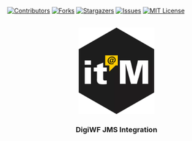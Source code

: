<div id="top"></div>

<!-- PROJECT SHIELDS -->
[![Contributors][contributors-shield]][contributors-url]
[![Forks][forks-shield]][forks-url]
[![Stargazers][stars-shield]][stars-url]
[![Issues][issues-shield]][issues-url]
[![MIT License][license-shield]][license-url]


<!-- PROJECT LOGO -->
<br />
<div align="center">
  <a href="https://github.com/it-at-m/digiwf-s3-integration">
    <img src="images/logo.png" alt="Logo" height="200">
  </a>

<h3 align="center">DigiWF JMS Integration</h3>
  
</div>

<!-- MARKDOWN LINKS & IMAGES -->
<!-- https://www.markdownguide.org/basic-syntax/#reference-style-links -->

[contributors-shield]: https://img.shields.io/github/contributors/it-at-m/digiwf-jms-integration.svg?style=for-the-badge

[contributors-url]: https://github.com/it-at-m/digiwf-jms-integration/graphs/contributors

[forks-shield]: https://img.shields.io/github/forks/it-at-m/digiwf-jms-integration.svg?style=for-the-badge

[forks-url]: https://github.com/it-at-m/digiwf-jms-integration/network/members

[stars-shield]: https://img.shields.io/github/stars/it-at-m/digiwf-jms-integration.svg?style=for-the-badge

[stars-url]: https://github.com/it-at-m/digiwf-jms-integration/stargazers

[issues-shield]: https://img.shields.io/github/issues/it-at-m/digiwf-jms-integration.svg?style=for-the-badge

[issues-url]: https://github.com/it-at-m/digiwf-jms-integration/issues

[license-shield]: https://img.shields.io/github/license/it-at-m/digiwf-jms-integration.svg?style=for-the-badge

[license-url]: https://github.com/it-at-m/digiwf-jms-integration/blob/main/LICENSE

